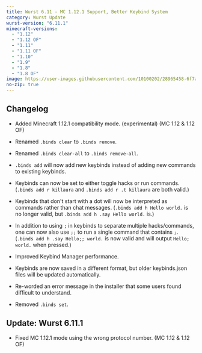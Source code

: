 ```yaml
---
title: Wurst 6.11 - MC 1.12.1 Support, Better Keybind System
category: Wurst Update
wurst-version: "6.11.1"
minecraft-versions:
  - "1.12"
  - "1.12 OF"
  - "1.11"
  - "1.11 OF"
  - "1.10"
  - "1.9"
  - "1.8"
  - "1.8 OF"
image: https://user-images.githubusercontent.com/10100202/28965458-6f7a705a-7911-11e7-8ae5-09cd3dda91dc.jpg
no-zip: true
---
```

## Changelog

- Added Minecraft 1.12.1 compatibility mode. (experimental) (MC 1.12 & 1.12 OF)

- Renamed `.binds clear` to `.binds remove`.

- Renamed `.binds clear-all` to `.binds remove-all`.

- `.binds add` will now add new keybinds instead of adding new commands to existing keybinds.

- Keybinds can now be set to either toggle hacks or run commands. (`.binds add r killaura` and `.binds add r .t killaura` are both valid.)

- Keybinds that don't start with a dot will now be interpreted as commands rather than chat messages. (`.binds add h Hello world.` is no longer valid, but `.binds add h .say Hello world.` is.)

- In addition to using `;` in keybinds to separate multiple hacks/commands, one can now also use `;;` to run a single command that contains `;`. (`.binds add h .say Hello;; world.` is now valid and will output `Hello; world.` when pressed.)

- Improved Keybind Manager performance.

- Keybinds are now saved in a different format, but older keybinds.json files will be updated automatically.

- Re-worded an error message in the installer that some users found difficult to understand.

- Removed `.binds set`.

## Update: Wurst 6.11.1

- Fixed MC 1.12.1 mode using the wrong protocol number. (MC 1.12 & 1.12 OF)

